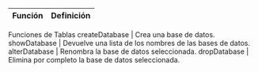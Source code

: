 Función |  Definición 
------------ | -------------
Funciones de Tablas
createDatabase | Crea una base de datos.
showDatabase | Devuelve una lista de los nombres de las bases de datos.
alterDatabase | Renombra la base de datos seleccionada.
dropDatabase | Elimina por completo la base de datos seleccionada.
